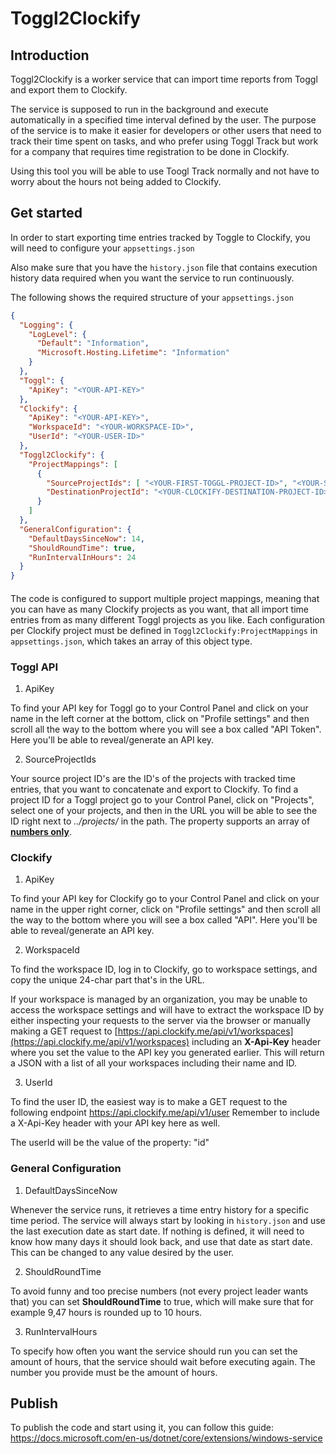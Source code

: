 # Toggl2Clockify

## Introduction

Toggl2Clockify is a worker service that can import time reports from Toggl and export them to Clockify.

The service is supposed to run in the background and execute automatically in a specified time interval defined by the user. The purpose of the service is to make it easier for developers or other users that need to track their time spent on tasks, and who prefer using Toggl Track but work for a company that requires time registration to be done in Clockify. 

Using this tool you will be able to use Toogl Track normally and not have to worry about the hours not being added to Clockify. 

## Get started

In order to start exporting time entries tracked by Toggle to Clockify, you will need to configure your `appsettings.json` 

Also make sure that you have the `history.json` file that contains execution history data required when you want the service to run continuously. 

The following shows the required structure of your `appsettings.json`

```json
{
  "Logging": {
    "LogLevel": {
      "Default": "Information",
      "Microsoft.Hosting.Lifetime": "Information"
    }
  },
  "Toggl": {
    "ApiKey": "<YOUR-API-KEY>"
  },
  "Clockify": {
    "ApiKey": "<YOUR-API-KEY>",
    "WorkspaceId": "<YOUR-WORKSPACE-ID>",
    "UserId": "<YOUR-USER-ID>"
  },
  "Toggl2Clockify": {
    "ProjectMappings": [
      {
        "SourceProjectIds": [ "<YOUR-FIRST-TOGGL-PROJECT-ID>", "<YOUR-SECOND-TOGGL-PROJECT-ID>" ],
        "DestinationProjectId": "<YOUR-CLOCKIFY-DESTINATION-PROJECT-ID>"
      }
    ]
  },
  "GeneralConfiguration": {
    "DefaultDaysSinceNow": 14,
    "ShouldRoundTime": true,
    "RunIntervalInHours": 24
  }
}

```

#### 

The code is configured to support multiple project mappings, meaning that you can have as many Clockify projects as you want, that all import time entries from as many different Toggl projects as you like. Each configuration per Clockify project must be defined in `Toggl2Clockify:ProjectMappings` in `appsettings.json`, which takes an array of this object type. 

### Toggl API

1) ApiKey

To find your API key for Toggl go to your Control Panel and click on your name in the left corner at the bottom, click on "Profile settings" and then scroll all the way to the bottom where you will see a box called "API Token". Here you'll be able to reveal/generate an API key. 

2. SourceProjectIds

Your source project ID's are the ID's of the projects with tracked time entries, that you want to concatenate and export to Clockify. To find a project ID for a Toggl project go to your Control Panel, click on "Projects", select one of your projects, and then in the URL you will be able to see the ID right next to *../projects/* in the path. The property supports an array of <u>**numbers only**</u>.  

### Clockify

1. ApiKey

To find your API key for Clockify go to your Control Panel and click on your name in the upper right corner, click on "Profile settings" and then scroll all the way to the bottom where you will see a box called "API". Here you'll be able to reveal/generate an API key. 

2. WorkspaceId

To find the workspace ID, log in to Clockify, go to workspace settings, and copy the unique 24-char part that's in the URL.

If your workspace is managed by an organization, you may be unable to access the workspace settings and will have to extract the workspace ID by either inspecting your requests to the server via the browser or manually making a GET request to [https://api.clockify.me/api/v1/workspaces](https://api.clockify.me/api/v1/workspaces) including an **X-Api-Key** header where you set the value to the API key you generated earlier. This will return a JSON with a list of all your workspaces including their name and ID. 

3. UserId

To find the user ID, the easiest way is to make a GET request to the following endpoint https://api.clockify.me/api/v1/user
Remember to include a X-Api-Key header with your API key here as well. 

The userId will be the value of the property: "id" 

###  General Configuration

1) DefaultDaysSinceNow

Whenever the service runs, it retrieves a time entry history for a specific time period. The service will always start by looking in `history.json` and use the last execution date as start date. If nothing is defined, it will need to know how many days it should look back, and use that date as start date. This can be changed to any value desired by the user. 

2. ShouldRoundTime

To avoid funny and too precise numbers (not every project leader wants that) you can set **ShouldRoundTime** to true, which will make sure that for example 9,47 hours is rounded up to 10 hours. 

3. RunIntervalHours

To specify how often you want the service should run you can set the amount of hours, that the service should wait before executing again. The number you provide must be the amount of hours. 

## Publish

To publish the code and start using it, you can follow this guide: https://docs.microsoft.com/en-us/dotnet/core/extensions/windows-service
